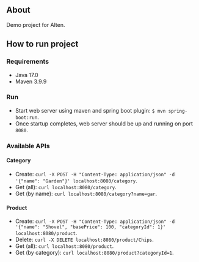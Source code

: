 ## About
Demo project for Alten.

## How to run project
### Requirements
- Java 17.0
- Maven 3.9.9

### Run
- Start web server using maven and spring boot plugin: `$ mvn spring-boot:run`.
- Once startup completes, web server should be up and running on port `8080`.

### Available APIs
#### Category
- Create: `curl -X POST -H "Content-Type: application/json" -d '{"name": "Garden"}' localhost:8080/category`.
- Get (all): `curl localhost:8080/category`.
- Get (by name): `curl localhost:8080/category?name=gar`.

#### Product
- Create: `curl -X POST -H "Content-Type: application/json" -d '{"name": "Shovel", "basePrice": 100, "categoryId": 1}' localhost:8080/product`.
- Delete: `curl -X DELETE localhost:8080/product/Chips`.
- Get (all): `curl localhost:8080/product`.
- Get (by category): `curl localhost:8080/product?categoryId=1`.
